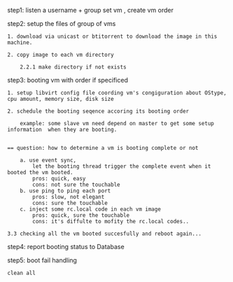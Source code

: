 
step1: listen a username + group set vm , create vm order


step2: setup the files of group of vms 
    
    1. download via unicast or btitorrent to download the image in this machine.

    2. copy image to each vm directory

        2.2.1 make directory if not exists

step3: booting vm with order if specificed
    
    1. setup libvirt config file coording vm's congiguration about OStype, cpu amount, memory size, disk size

    2. schedule the booting seqence accoring its booting order

        example: some slave vm need depend on master to get some setup information  when they are booting.


    == question: how to determine a vm is booting complete or not
        
        a. use event sync, 
            let the booting thread trigger the complete event when it booted the vm booted.
            pros: quick, easy
            cons: not sure the touchable
        b. use ping to ping each port
            pros: slow, not elegant
            cons: sure the touchable
        c. inject some rc.local code in each vm image
            pros: quick, sure the touchable
            cons: it's diffulte to mofity the rc.local codes..

    3.3 checking all the vm booted succesfully and reboot again...

step4: report booting status to Database

step5: boot fail handling
    
    clean all


